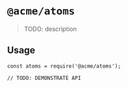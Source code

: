 # `@acme/atoms`

> TODO: description

## Usage

```
const atoms = require('@acme/atoms');

// TODO: DEMONSTRATE API
```
